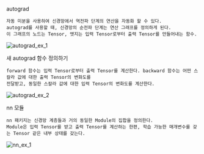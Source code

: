 autograd

	자동 미분을 사용하여 신경망에서 역전파 단계의 연산을 자동화 할 수 있다.
	autograd를 사용할 때, 신경망의 순전파 단계는 연산 그래프를 정의하게 된다.
	이 그래프의 노드는 Tensor, 엣지는 입력 Tensor로부터 출력 Tensor를 만들어내는 함수.
![autograd_ex_1](https://user-images.githubusercontent.com/72618459/97675814-118ff200-1ad3-11eb-9791-89cbe9b155d5.PNG)


새 autograd 함수 정의하기

	forward 함수는 입력 Tensor로부터 출력 Tensor를 계산한다. backward 함수는 어떤 스칼라 값에 대한 출력 Tensor의 변화도를 
	전달받고, 동일한 스칼라 값에 대한 입력 Tensor의 변화도를 계산한다.
![autograd_ex_2](https://user-images.githubusercontent.com/72618459/97675821-12c11f00-1ad3-11eb-9f5a-81d1008680b1.PNG)


nn 모듈

	nn 패키지는 신경망 계층들과 거의 동일한 Module의 집합을 정의한다.
	Module은 입력 Tensor를 받고 출력 Tensor를 계산하는 한편, 학습 가능한 매개변수를 갖는 Tensor 같은 내부 상태를 갖는다.
![nn_ex_1](https://user-images.githubusercontent.com/72618459/97675827-148ae280-1ad3-11eb-968d-05ebe7ab5670.PNG)
